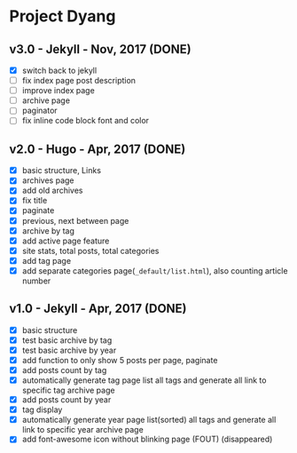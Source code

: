 # Project Dyang

## v3.0 - Jekyll - Nov, 2017 (DONE)

- [x] switch back to jekyll
- [ ] fix index page post description
- [ ] improve index page
- [ ] archive page
- [ ] paginator
- [ ] fix inline code block font and color

## v2.0 - Hugo - Apr, 2017 (DONE)

- [x] basic structure, Links
- [x] archives page
- [x] add old archives
- [x] fix title
- [x] paginate
- [x] previous, next between page
- [x] archive by tag
- [x] add active page feature
- [x] site stats, total posts, total categories
- [x] add tag page
- [x] add separate categories page(`_default/list.html`), also counting article number

## v1.0 - Jekyll - Apr, 2017 (DONE)

- [x] basic structure
- [x] test basic archive by tag
- [x] test basic archive by year
- [x] add function to only show 5 posts per page, paginate
- [x] add posts count by tag
- [x] automatically generate tag page list all tags and generate all link to specific tag archive page
- [x] add posts count by year
- [x] tag display
- [x] automatically generate year page list(sorted) all tags and generate all link to specific year archive page
- [x] add font-awesome icon without blinking page (FOUT) (disappeared)
